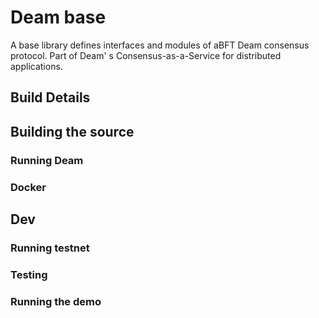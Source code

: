# Deam base 

A base library defines interfaces and modules of aBFT Deam consensus protocol.
Part of Deam' s Consensus-as-a-Service for distributed applications.

## Build Details

## Building the source

### Running Deam

### Docker

## Dev

### Running testnet

### Testing

### Running the demo

